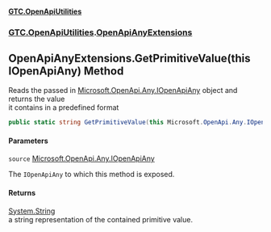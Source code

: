 #### [GTC.OpenApiUtilities](GTC.HttpUtilities.md 'GTC.HttpUtilities')
### [GTC.OpenApiUtilities](GTC.HttpUtilities.md#GTC.OpenApiUtilities 'GTC.OpenApiUtilities').[OpenApiAnyExtensions](GTC.HttpUtilities.md#GTC.OpenApiUtilities.OpenApiAnyExtensions 'GTC.OpenApiUtilities.OpenApiAnyExtensions')

## OpenApiAnyExtensions.GetPrimitiveValue(this IOpenApiAny) Method

Reads the passed in [Microsoft.OpenApi.Any.IOpenApiAny](https://docs.microsoft.com/en-us/dotnet/api/Microsoft.OpenApi.Any.IOpenApiAny 'Microsoft.OpenApi.Any.IOpenApiAny') object and returns the value  
it contains in a predefined format

```csharp
public static string GetPrimitiveValue(this Microsoft.OpenApi.Any.IOpenApiAny source);
```
#### Parameters

<a name='GTC.OpenApiUtilities.OpenApiAnyExtensions.GetPrimitiveValue(thisMicrosoft.OpenApi.Any.IOpenApiAny).source'></a>

`source` [Microsoft.OpenApi.Any.IOpenApiAny](https://docs.microsoft.com/en-us/dotnet/api/Microsoft.OpenApi.Any.IOpenApiAny 'Microsoft.OpenApi.Any.IOpenApiAny')

The `IOpenApiAny` to which this method is exposed.

#### Returns
[System.String](https://docs.microsoft.com/en-us/dotnet/api/System.String 'System.String')  
a string representation of the contained primitive value.